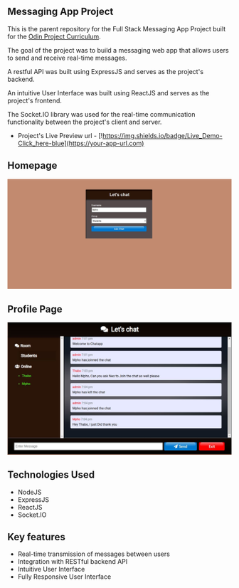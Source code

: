 ## Messaging App Project

This is the parent repository for the Full Stack Messaging App Project built for the [Odin Project Curriculum](https://www.theodinproject.com/lessons/nodejs-messaging-app).

The goal of the project was to build a messaging web app that allows users to send and receive real-time messages.

A restful API was built using ExpressJS and serves as the project's backend.

An intuitive User Interface was built using ReactJS and serves as the project's frontend.

The Socket.IO library was used for the real-time communication functionality between the project's client and server.

- Project's Live Preview url - [!https://img.shields.io/badge/Live_Demo-Click_here-blue](https://your-app-url.com)

## Homepage

![Homepage Screenshot](/screenshorts/home.jpg)

## Profile Page

![Profile's page Screenshot](/screenshorts/chat2.jpg)


## Technologies Used

- NodeJS
- ExpressJS
- ReactJS
- Socket.IO

## Key features

- Real-time transmission of messages between users
- Integration with RESTful backend API
- Intuitive User Interface
- Fully Responsive User Interface
